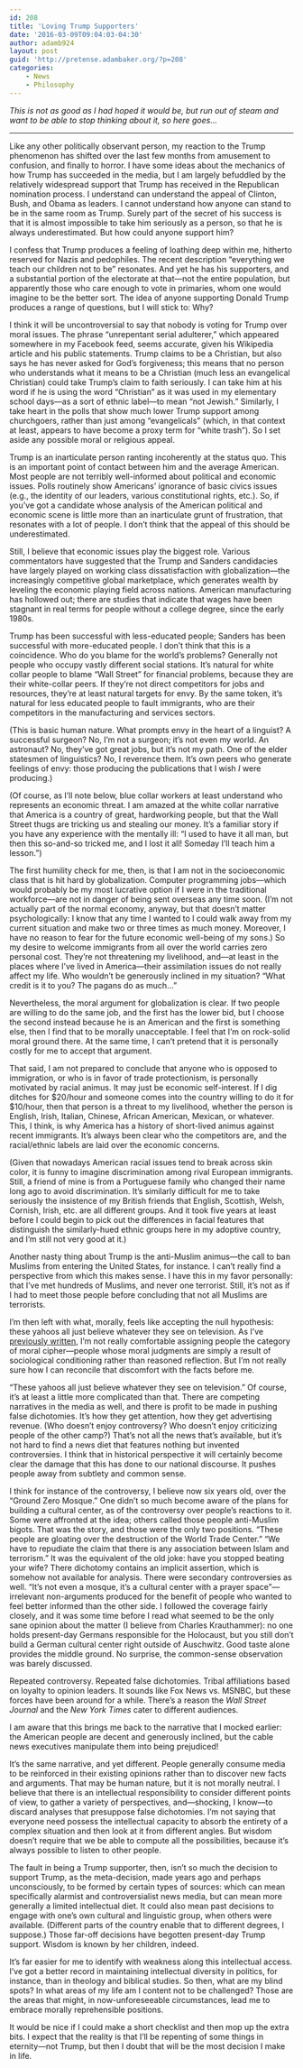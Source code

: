 ```yaml
---
id: 208
title: 'Loving Trump Supporters'
date: '2016-03-09T09:04:03-04:30'
author: adamb924
layout: post
guid: 'http://pretense.adambaker.org/?p=208'
categories:
    - News
    - Philosophy
---
```


*This is not as good as I had hoped it would be, but run out of steam and want to be able to stop thinking about it, so here goes…*

- - - - - -

Like any other politically observant person, my reaction to the Trump phenomenon has shifted over the last few months from amusement to confusion, and finally to horror. I have some ideas about the mechanics of how Trump has succeeded in the media, but I am largely befuddled by the relatively widespread support that Trump has received in the Republican nomination process. I understand can understand the appeal of Clinton, Bush, and Obama as leaders. I cannot understand how anyone can stand to be in the same room as Trump. Surely part of the secret of his success is that it is almost impossible to take him seriously as a person, so that he is always underestimated. But how could anyone support him?

I confess that Trump produces a feeling of loathing deep within me, hitherto reserved for Nazis and pedophiles. The recent description “everything we teach our children not to be” resonates. And yet he has his supporters, and a substantial portion of the electorate at that—not the entire population, but apparently those who care enough to vote in primaries, whom one would imagine to be the better sort. The idea of anyone supporting Donald Trump produces a range of questions, but I will stick to: Why?

I think it will be uncontroversial to say that nobody is voting for Trump over moral issues. The phrase “unrepentant serial adulterer,” which appeared somewhere in my Facebook feed, seems accurate, given his Wikipedia article and his public statements. Trump claims to be a Christian, but also says he has never asked for God’s forgiveness; this means that no person who understands what it means to be a Christian (much less an evangelical Christian) could take Trump’s claim to faith seriously. I can take him at his word if he is using the word “Christian” as it was used in my elementary school days­­­­—as a sort of ethnic label—to mean “not Jewish.” Similarly, I take heart in the polls that show much lower Trump support among churchgoers, rather than just among “evangelicals” (which, in that context at least, appears to have become a proxy term for “white trash”). So I set aside any possible moral or religious appeal.

Trump is an inarticulate person ranting incoherently at the status quo. This is an important point of contact between him and the average American. Most people are not terribly well-informed about political and economic issues. Polls routinely show Americans’ ignorance of basic civics issues (e.g., the identity of our leaders, various constitutional rights, etc.). So, if you’ve got a candidate whose analysis of the American political and economic scene is little more than an inarticulate grunt of frustration, that resonates with a lot of people. I don’t think that the appeal of this should be underestimated.

Still, I believe that economic issues play the biggest role. Various commentators have suggested that the Trump and Sanders candidacies have largely played on working class dissatisfaction with globalization—the increasingly competitive global marketplace, which generates wealth by leveling the economic playing field across nations. American manufacturing has hollowed out; there are studies that indicate that wages have been stagnant in real terms for people without a college degree, since the early 1980s.

Trump has been successful with less-educated people; Sanders has been successful with more-educated people. I don’t think that this is a coincidence. Who do you blame for the world’s problems? Generally not people who occupy vastly different social stations. It’s natural for white collar people to blame “Wall Street” for financial problems, because they are their white-collar peers. If they’re not direct competitors for jobs and resources, they’re at least natural targets for envy. By the same token, it’s natural for less educated people to fault immigrants, who are their competitors in the manufacturing and services sectors.

(This is basic human nature. What prompts envy in the heart of a linguist? A successful surgeon? No, I’m not a surgeon; it’s not even my world. An astronaut? No, they’ve got great jobs, but it’s not my path. One of the elder statesmen of linguistics? No, I reverence them. It’s own peers who generate feelings of envy: those producing the publications that I wish *I* were producing.)

(Of course, as I’ll note below, blue collar workers at least understand who represents an economic threat. I am amazed at the white collar narrative that America is a country of great, hardworking people, but that the Wall Street thugs are tricking us and stealing our money. It’s a familiar story if you have any experience with the mentally ill: “I used to have it all man, but then this so-and-so tricked me, and I lost it all! Someday I’ll teach him a lesson.”)

The first humility check for me, then, is that I am not in the socioeconomic class that is hit hard by globalization. Computer programming jobs—which would probably be my most lucrative option if I were in the traditional workforce—are not in danger of being sent overseas any time soon. (I’m not actually part of the normal economy, anyway, but that doesn’t matter psychologically: I know that any time I wanted to I could walk away from my current situation and make two or three times as much money. Moreover, I have no reason to fear for the future economic well-being of my sons.) So my desire to welcome immigrants from all over the world carries zero personal cost. They’re not threatening my livelihood, and—at least in the places where I’ve lived in America—their assimilation issues do not really affect my life. Who wouldn’t be generously inclined in my situation? “What credit is it to you? The pagans do as much…”

Nevertheless, the moral argument for globalization is clear. If two people are willing to do the same job, and the first has the lower bid, but I choose the second instead because he is an American and the first is something else, then I find that to be morally unacceptable. I feel that I’m on rock-solid moral ground there. At the same time, I can’t pretend that it is personally costly for me to accept that argument.

That said, I am not prepared to conclude that anyone who is opposed to immigration, or who is in favor of trade protectionism, is personally motivated by racial animus. It may just be economic self-interest. If I dig ditches for $20/hour and someone comes into the country willing to do it for $10/hour, then that person is a threat to my livelihood, whether the person is English, Irish, Italian, Chinese, African American, Mexican, or whatever. This, I think, is why America has a history of short-lived animus against recent immigrants. It’s always been clear who the competitors are, and the racial/ethnic labels are laid over the economic concerns.

(Given that nowadays American racial issues tend to break across skin color, it is funny to imagine discrimination among rival European immigrants. Still, a friend of mine is from a Portuguese family who changed their name long ago to avoid discrimination. It’s similarly difficult for me to take seriously the insistence of my British friends that English, Scottish, Welsh, Cornish, Irish, etc. are all different groups. And it took five years at least before I could begin to pick out the differences in facial features that distinguish the similarly-hued ethnic groups here in my adoptive country, and I’m still not very good at it.)

Another nasty thing about Trump is the anti-Muslim animus—the call to ban Muslims from entering the United States, for instance. I can’t really find a perspective from which this makes sense. I have this in my favor personally: that I’ve met hundreds of Muslims, and never one terrorist. Still, it’s not as if I had to meet those people before concluding that not all Muslims are terrorists.

I’m then left with what, morally, feels like accepting the null hypothesis: these yahoos all just believe whatever they see on television. As I’ve [previously written](https://pretense.adambaker.org/?p=121), I’m not really comfortable assigning people the category of moral cipher—people whose moral judgments are simply a result of sociological conditioning rather than reasoned reflection. But I’m not really sure how I can reconcile that discomfort with the facts before me.

“These yahoos all just believe whatever they see on television.” Of course, it’s at least a little more complicated than that. There are competing narratives in the media as well, and there is profit to be made in pushing false dichotomies. It’s how they get attention, how they get advertising revenue. (Who doesn’t enjoy controversy? Who doesn’t enjoy criticizing people of the other camp?) That’s not all the news that’s available, but it’s not hard to find a news diet that features nothing but invented controversies. I think that in historical perspective it will certainly become clear the damage that this has done to our national discourse. It pushes people away from subtlety and common sense.

I think for instance of the controversy, I believe now six years old, over the “Ground Zero Mosque.” One didn’t so much become aware of the plans for building a cultural center, as of the controversy over people’s reactions to it. Some were affronted at the idea; others called those people anti-Muslim bigots. That was the story, and those were the only two positions. “These people are gloating over the destruction of the World Trade Center.” “We have to repudiate the claim that there is any association between Islam and terrorism.” It was the equivalent of the old joke: have you stopped beating your wife? There dichotomy contains an implicit assertion, which is somehow not available for analysis. There were secondary controversies as well. “It’s not even a mosque, it’s a cultural center with a prayer space”—irrelevant non-arguments produced for the benefit of people who wanted to feel better informed than the other side. I followed the coverage fairly closely, and it was some time before I read what seemed to be the only sane opinion about the matter (I believe from Charles Krauthammer): no one holds present-day Germans responsible for the Holocaust, but you still don’t build a German cultural center right outside of Auschwitz. Good taste alone provides the middle ground. No surprise, the common-sense observation was barely discussed.

Repeated controversy. Repeated false dichotomies. Tribal affiliations based on loyalty to opinion leaders. It sounds like Fox News vs. MSNBC, but these forces have been around for a while. There’s a reason the *Wall Street Journal* and the *New York Times* cater to different audiences.

I am aware that this brings me back to the narrative that I mocked earlier: the American people are decent and generously inclined, but the cable news executives manipulate them into being prejudiced!

It’s the same narrative, and yet different. People generally consume media to be reinforced in their existing opinions rather than to discover new facts and arguments. That may be human nature, but it is not morally neutral. I believe that there is an intellectual responsibility to consider different points of view, to gather a variety of perspectives, and—shocking, I know—to discard analyses that presuppose false dichotomies. I’m not saying that everyone need possess the intellectual capacity to absorb the entirety of a complex situation and then look at it from different angles. But wisdom doesn’t require that we be able to compute all the possibilities, because it’s always possible to listen to other people.

The fault in being a Trump supporter, then, isn’t so much the decision to support Trump, as the meta-decision, made years ago and perhaps unconsciously, to be formed by certain types of sources: which can mean specifically alarmist and controversialist news media, but can mean more generally a limited intellectual diet. It could also mean past decisions to engage with one’s own cultural and linguistic group, when others were available. (Different parts of the country enable that to different degrees, I suppose.) Those far-off decisions have begotten present-day Trump support. Wisdom is known by her children, indeed.

It’s far easier for me to identify with weakness along this intellectual access. I’ve got a better record in maintaining intellectual diversity in politics, for instance, than in theology and biblical studies. So then, what are my blind spots? In what areas of my life am I content not to be challenged? Those are the areas that might, in now-unforeseeable circumstances, lead me to embrace morally reprehensible positions.

It would be nice if I could make a short checklist and then mop up the extra bits. I expect that the reality is that I’ll be repenting of some things in eternity—not Trump, but then I doubt that will be the most decision I make in life.